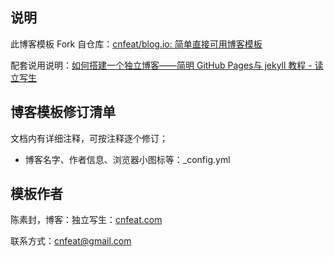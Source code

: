 ## 说明

此博客模板 Fork 自仓库：[cnfeat/blog.io: 简单直接可用博客模板](https://github.com/cnfeat/blog.io)

配套说用说明：[如何搭建一个独立博客——简明 GitHub Pages与 jekyll 教程 - 读立写生](http://www.cnfeat.com/blog/2014/05/10/how-to-build-a-blog/)

## 博客模板修订清单

文档内有详细注释，可按注释逐个修订；

* 博客名字、作者信息、浏览器小图标等：_config.yml 

## 模板作者

陈素封，博客：独立写生：[cnfeat.com](cnfeat.com)

联系方式：cnfeat@gmail.com


